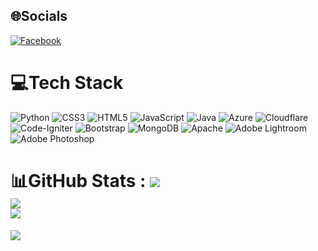 
## 🌐Socials 
[![Facebook](https://img.shields.io/badge/Facebook-%231877F2.svg?logo=Facebook&logoColor=white)](https://www.facebook.com/profile.php?id=100082676565939) 
# 💻Tech Stack 
![Python](https://img.shields.io/badge/python-3670A0?style=flat&logo=python&logoColor=ffdd54) 
![CSS3](https://img.shields.io/badge/css3-%231572B6.svg?style=flat&logo=css3&logoColor=white) 
![HTML5](https://img.shields.io/badge/html5-%23E34F26.svg?style=flat&logo=html5&logoColor=white) 
![JavaScript](https://img.shields.io/badge/javascript-%23323330.svg?style=flat&logo=javascript&logoColor=%23F7DF1E) 
![Java](https://img.shields.io/badge/java-%23ED8B00.svg?style=flat&logo=java&logoColor=white) 
![Azure](https://img.shields.io/badge/azure-%230072C6.svg?style=flat&logo=azure-devops&logoColor=white) 
![Cloudflare](https://img.shields.io/badge/Cloudflare-F38020?style=flat&logo=Cloudflare&logoColor=white) 
![Code-Igniter](https://img.shields.io/badge/CodeIgniter-%23EF4223.svg?style=flat&logo=codeIgniter&logoColor=white) 
![Bootstrap](https://img.shields.io/badge/bootstrap-%23563D7C.svg?style=flat&logo=bootstrap&logoColor=white) 
![MongoDB](https://img.shields.io/badge/MongoDB-%234ea94b.svg?style=flat&logo=mongodb&logoColor=white) 
![Apache](https://img.shields.io/badge/apache-%23D42029.svg?style=flat&logo=apache&logoColor=white) 
![Adobe Lightroom](https://img.shields.io/badge/Adobe%20Lightroom-31A8FF.svg?style=flat&logo=Adobe%20Lightroom&logoColor=white) 
![Adobe Photoshop](https://img.shields.io/badge/adobephotoshop-%2331A8FF.svg?style=flat&logo=adobephotoshop&logoColor=white)
# 📊GitHub Stats : ![](https://github-readme-stats.vercel.app/api?username=Zeuun&theme=solarized-dark&hide_border=false&include_all_commits=false&count_private=false)<br/> ![](https://github-readme-streak-stats.herokuapp.com/?user=Zeuun&theme=solarized-dark&hide_border=false)<br/> ![](https://github-readme-stats.vercel.app/api/top-langs/?username=Zeuun&theme=solarized-dark&hide_border=false&include_all_commits=false&count_private=false&layout=compact) 
[![](https://visitcount.itsvg.in/api?id=Zeuun&icon=8&color=1)](https://visitcount.itsvg.in) 
